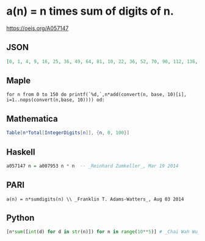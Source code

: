 # a\(n\) \= n times sum of digits of n\.
https://oeis.org/A057147
## JSON
```JSON
[0, 1, 4, 9, 16, 25, 36, 49, 64, 81, 10, 22, 36, 52, 70, 90, 112, 136, 162, 190, 40, 63, 88, 115, 144, 175, 208, 243, 280, 319, 90, 124, 160, 198, 238, 280, 324, 370, 418, 468, 160, 205, 252, 301, 352, 405, 460, 517, 576, 637, 250, 306, 364, 424, 486, 550, 616]
```
## Maple
```Maple
for n from 0 to 150 do printf(`%d,`,n*add(convert(n, base, 10)[i], i=1..nops(convert(n,base, 10)))) od:
```
## Mathematica
```Mathematica
Table[n*Total[IntegerDigits[n]], {n, 0, 100}]
```
## Haskell
```Haskell
a057147 n = a007953 n * n  -- _Reinhard Zumkeller_, Mar 19 2014
```
## PARI
```PARI
a(n) = n*sumdigits(n) \\ _Franklin T. Adams-Watters_, Aug 03 2014
```
## Python
```Python
[n*sum([int(d) for d in str(n)]) for n in range(10**5)] # _Chai Wah Wu_, Aug 05 2014
```
